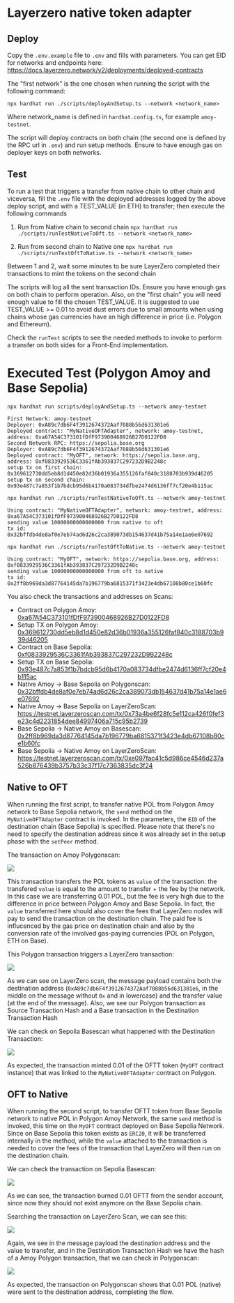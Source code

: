 # Layerzero native token adapter

## Deploy
Copy the `.env.example` file to `.env` and fills with parameters. You can get EID for networks and endpoints here: https://docs.layerzero.network/v2/deployments/deployed-contracts

The "first network" is the one chosen when running the script with the following command:

`npx hardhat run ./scripts/deployAndSetup.ts --network <network_name>`

Where network_name is defined in `hardhat.config.ts`, for example `amoy-testnet`.

The script will deploy contracts on both chain (the second one is defined by the RPC url in `.env`) and run setup methods. Ensure to have enough gas on deployer keys on both networks.

## Test
To run a test that triggers a transfer from native chain to other chain and viceversa, fill the `.env` file with the deployed addresses logged by the above deploy script, and with a TEST_VALUE (in ETH) to transfer; then execute the following commands

1) Run from Native chain to second chain
`npx hardhat run ./scripts/runTestNativeToOft.ts --network <network_name>`

2) Run from second chain to Native one
`npx hardhat run ./scripts/runTestOftToNative.ts --network <network_name>`

Between 1 and 2, wait some minutes to be sure LayerZero completed their transactions to mint the tokens on the second chain 

The scripts will log all the sent transaction IDs.
Ensure you have enough gas on both chain to perform operation. Also, on the "first chain" you will need enough value to fill the chosen TEST_VALUE. It is suggested to use TEST_VALUE >= 0.01 to avoid dust errors due to small amounts when using chains whose gas currencies have an high difference in price (i.e. Polygon and Ethereum).

Check the `runTest` scripts to see the needed methods to invoke to perform a transfer on both sides for a Front-End implementation.

# Executed Test (Polygon Amoy and Base Sepolia)

```
npx hardhat run scripts/deployAndSetup.ts --network amoy-testnet

First Network: amoy-testnet
Deployer: 0xA89c7db6F4f3912674372Aaf7088b56d631301e6
Deployed contract: "MyNativeOFTAdapter", network: amoy-testnet, address: 0xa67A54C373101fDfF973900468926B27D0122FD8
Second Network RPC: https://sepolia.base.org
Deployer: 0xA89c7db6F4f3912674372Aaf7088b56d631301e6
Deployed contract: "MyOFT", network: https://sepolia.base.org, address: 0xf0833929536C3361fAb393837C297232D9B2248c
setup tx on first chain: 0x369612730dd5eb8d1d450e82d36b01936a355126faf840c3188703b939d46205
setup tx on second chain: 0x93e487c7a853f1b7bdcb95d6b4170a083734dfbe2474d6136ff7cf20e4b115ac
```

```
npx hardhat run ./scripts/runTestNativeToOft.ts --network amoy-testnet

Using contract: "MyNativeOFTAdapter", network: amoy-testnet, address: 0xa67A54C373101fDfF973900468926B27D0122FD8
sending value 10000000000000000 from native to oft
tx id: 0x32bffdb4de8af0e7eb74ad6d26c2ca389073db154637d41b75a14e1ae6e07692
```

```
npx hardhat run ./scripts/runTestOftToNative.ts --network amoy-testnet

Using contract: "MyOFT", network: https://sepolia.base.org, address: 0xf0833929536C3361fAb393837C297232D9B2248c
sending value 10000000000000000 from oft to native
tx id: 0x2ff8b969da3d87764145da7b196779ba6815371f3423e4db67108b80ce1b60fc

```

You also check the transactions and addresses on Scans:
- Contract on Polygon Amoy: [0xa67A54C373101fDfF973900468926B27D0122FD8](https://amoy.polygonscan.com/address/0xa67A54C373101fDfF973900468926B27D0122FD8)
- Setup TX on Polygon Amoy: [0x369612730dd5eb8d1d450e82d36b01936a355126faf840c3188703b939d46205](https://amoy.polygonscan.com/tx/0x369612730dd5eb8d1d450e82d36b01936a355126faf840c3188703b939d46205)
- Contract on Base Sepolia: [0xf0833929536C3361fAb393837C297232D9B2248c](https://sepolia.basescan.org/address/0xf0833929536C3361fAb393837C297232D9B2248c)
- Setup TX on Base Sepolia: [0x93e487c7a853f1b7bdcb95d6b4170a083734dfbe2474d6136ff7cf20e4b115ac](https://sepolia.basescan.org/tx/0x93e487c7a853f1b7bdcb95d6b4170a083734dfbe2474d6136ff7cf20e4b115ac)
- Native Amoy -> Base Sepolia on Polygonscan: [0x32bffdb4de8af0e7eb74ad6d26c2ca389073db154637d41b75a14e1ae6e07692](https://amoy.polygonscan.com/tx/0x32bffdb4de8af0e7eb74ad6d26c2ca389073db154637d41b75a14e1ae6e07692)
- Native Amoy -> Base Sepolia on LayerZeroScan: https://testnet.layerzeroscan.com/tx/0x73a4be6f28fc5e112ca426f0fef3e23c4d2231854dee84997406a715c95b2739
- Base Sepolia -> Native Amoy on Basescan: [0x2ff8b969da3d87764145da7b196779ba6815371f3423e4db67108b80ce1b60fc](https://sepolia.basescan.org/tx/0x2ff8b969da3d87764145da7b196779ba6815371f3423e4db67108b80ce1b60fc)
- Base Sepolia -> Native Amoy on LayerZeroScan: https://testnet.layerzeroscan.com/tx/0xe097fac41c5d986ce4546d237a526b876439b3757b33c37f17c7363835dc3f24

## Native to OFT

When running the first script, to transfer native POL from Polygon Amoy network to Base Sepolia network, the `send` method on the `MyNativeOFTAdapter` contract is invoked. In the parameters, the `EID` of the destination chain (Base Sepolia) is specified. Please note that there's no need to specify the destination address since it was already set in the setup phase with the `setPeer` method.

The transaction on Amoy Polygonscan:

![](img/forward-polygonscan.png)

This transaction transfers the POL tokens as `value` of the transaction: the transfered `value` is equal to the amount to transfer + the fee by the network. In this case we are transferring 0.01 POL, but the fee is very high due to the difference in price between Polygon Amoy and Base Sepolia. In fact, the `value` transferred here should also cover the fees that LayerZero nodes will pay to send the transaction on the destination chain. The paid fee is influcenced by the gas price on destination chain and also by the conversion rate of the involved gas-paying currencies (POL on Polygon, ETH on Base).

This Polygon transaction triggers a LayerZero transaction:

![](img/forward-lzscan.png)

As we can see on LayerZero scan, the message payload contains both the destination address (`0xA89c7db6F4f3912674372Aaf7088b56d631301e6`, in the middle on the message without `0x` and in lowercase) and the transfer value (at the end of the message).
Also, we see our Polygon transaction as Source Transaction Hash and a Base transaction in the Destination Transaction Hash

We can check on Sepolia Basescan what happened with the Destination Transaction:

![](img/forward-basescan.png)

As expected, the transaction minted 0.01 of the OFTT token (`MyOFT` contract instance) that was linked to the `MyNativeOFTAdapter` contract on Polygon.

## OFT to Native

When running the second script, to transfer OFTT token from Base Sepolia network to native POL in Polygon Amoy Network, the same `send` method is invoked, this time on the `MyOFT` contract deployed on Base Sepolia Network. Since on Base Sepolia this token exists as `ERC20`, it will be transferred internally in the method, while the `value` attached to the transaction is needed to cover the fees of the transaction that LayerZero will then run on the destination chain.

We can check the transaction on Sepolia Basescan:

![](img/return-basescan.png)

As we can see, the transaction burned 0.01 OFTT from the sender account, since now they should not exist anymore on the Base Sepolia chain.

Searching the transaction on LayerZero Scan, we can see this:

![](img/return-lzscan.png)

Again, we see in the message payload the destination address and the value to transfer, and in the Destination Transaction Hash we have the hash of a Amoy Polygon transaction, that we can check in Polygonscan:

![](img/return-polygonscan.png)

As expected, the transaction on Polygonscan shows that 0.01 POL (native) were sent to the destination address, completing the flow.
